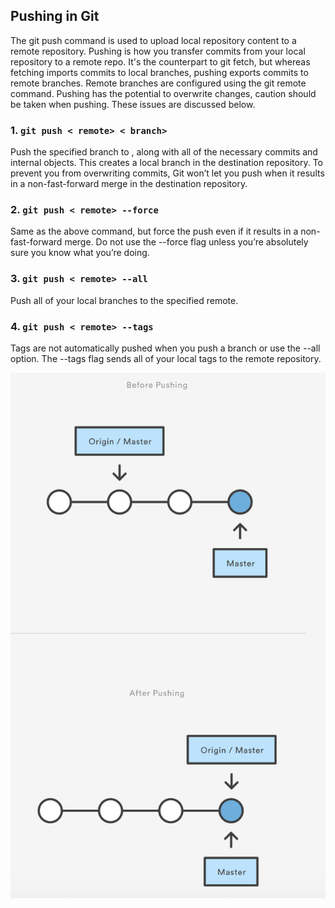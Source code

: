 ## Pushing in Git

The git push command is used to upload local repository content to a remote repository. Pushing is how you transfer commits from your local repository to a remote repo. It's the counterpart to git fetch, but whereas fetching imports commits to local branches, pushing exports commits to remote branches. Remote branches are configured using the git remote command. Pushing has the potential to overwrite changes, caution should be taken when pushing. These issues are discussed below.

### 1. `git push < remote> < branch>`

Push the specified branch to , along with all of the necessary commits and internal objects. This creates a local branch in the destination repository. To prevent you from overwriting commits, Git won’t let you push when it results in a non-fast-forward merge in the destination repository.

### 2. `git push < remote> --force`

Same as the above command, but force the push even if it results in a non-fast-forward merge. Do not use the --force flag unless you’re absolutely sure you know what you’re doing.

### 3. `git push < remote> --all`

Push all of your local branches to the specified remote.

### 4. `git push < remote> --tags`

Tags are not automatically pushed when you push a branch or use the --all option. The --tags flag sends all of your local tags to the remote repository.

![Push_chart](imgs/push1.png)